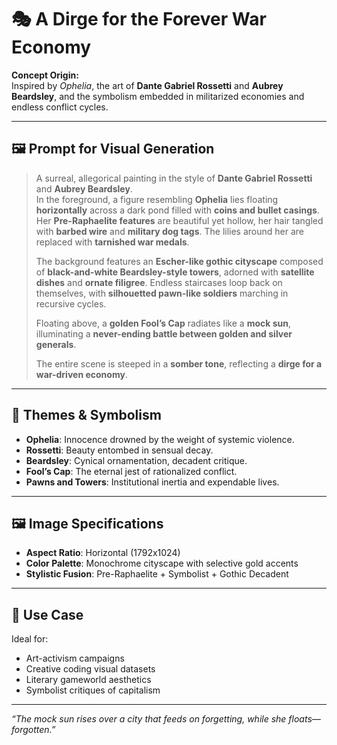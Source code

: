 # 🎭 A Dirge for the Forever War Economy

**Concept Origin:**  
Inspired by *Ophelia*, the art of **Dante Gabriel Rossetti** and **Aubrey Beardsley**, and the symbolism embedded in militarized economies and endless conflict cycles.

---

## 🖼️ Prompt for Visual Generation

> A surreal, allegorical painting in the style of **Dante Gabriel Rossetti** and **Aubrey Beardsley**.  
> In the foreground, a figure resembling **Ophelia** lies floating **horizontally** across a dark pond filled with **coins and bullet casings**. Her **Pre-Raphaelite features** are beautiful yet hollow, her hair tangled with **barbed wire** and **military dog tags**. The lilies around her are replaced with **tarnished war medals**.  
>  
> The background features an **Escher-like gothic cityscape** composed of **black-and-white Beardsley-style towers**, adorned with **satellite dishes** and **ornate filigree**. Endless staircases loop back on themselves, with **silhouetted pawn-like soldiers** marching in recursive cycles.  
>  
> Floating above, a **golden Fool’s Cap** radiates like a **mock sun**, illuminating a **never-ending battle between golden and silver generals**.  
>  
> The entire scene is steeped in a **somber tone**, reflecting a **dirge for a war-driven economy**.

---

## 🧠 Themes & Symbolism

- **Ophelia**: Innocence drowned by the weight of systemic violence.
- **Rossetti**: Beauty entombed in sensual decay.
- **Beardsley**: Cynical ornamentation, decadent critique.
- **Fool’s Cap**: The eternal jest of rationalized conflict.
- **Pawns and Towers**: Institutional inertia and expendable lives.

---

## 🖼️ Image Specifications

- **Aspect Ratio**: Horizontal (1792x1024)
- **Color Palette**: Monochrome cityscape with selective gold accents
- **Stylistic Fusion**: Pre-Raphaelite + Symbolist + Gothic Decadent

---

## 📂 Use Case

Ideal for:

- Art-activism campaigns  
- Creative coding visual datasets  
- Literary gameworld aesthetics  
- Symbolist critiques of capitalism

---

_“The mock sun rises over a city that feeds on forgetting, while she floats—forgotten.”_
